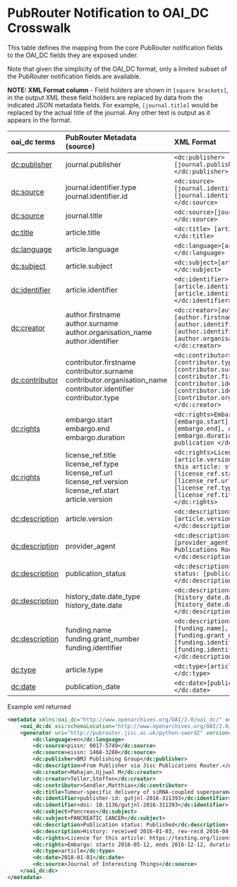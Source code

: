 # PubRouter Notification to OAI_DC Crosswalk

This table defines the mapping from the core PubRouter notification fields to the OAI_DC fields they are exposed under.

Note that given the simplicity of the OAI_DC format, only a limited subset of the PubRouter notification fields are available.

**NOTE: XML Format column** - Field holders are shown in `[square brackets]`, in the output XML these field holders are replaced by data from the indicated JSON metadata fields.  For example, `[journal.title]` would be replaced by the actual title of the journal.  Any other text is output as it appears in the format.

| oai_dc terms | PubRouter Metadata (source) | XML Format |
|:-----------------------------|:-------------------------|:------------------------------------------------------------|
| [dc:publisher](http://dublincore.org/documents/dcmi-terms/#terms-publisher) | journal.publisher | `<dc:publisher>[journal.publisher] </dc:publisher>` |
| [dc:source](http://dublincore.org/documents/dcmi-terms/#terms-source) | journal.identifier.type <br> journal.identifier.id  | `<dc:source>[journal.identifier.type]: [journal.identifier.id] </dc:source>` |
| [dc:source](http://dublincore.org/documents/dcmi-terms/#terms-source) | journal.title | `<dc:source>[journal.title]</dc:source>` |
| [dc:title](http://dublincore.org/documents/dcmi-terms/#terms-title) | article.title | `<dc:title> [article.title] </dc:title>` |
| [dc:language](http://dublincore.org/documents/dcmi-terms/#terms-language) | article.language | `<dc:language>[article.language] </dc:language>` |
| [dc:subject](http://dublincore.org/documents/dcmi-terms/#terms-subject) |  article.subject | `<dc:subject>[article.subject] </dc:subject>` |
| [dc:identifier](http://dublincore.org/documents/dcmi-terms/#terms-identifier) | article.identifier | `<dc:identifier>[article.identifier.type]: [article.identifier.value]</dc:identifier>`
| [dc:creator](http://dublincore.org/documents/dcmi-terms/#terms-creator) | author.firstname <br> author.surname <br> author.organisation_name <br> author.identifier | `<dc:creator>[author.surname], [author.firstname]; [author.identifier.type]: [author.identifier.id]; [author.organisation_name] </dc:creator>` |
| [dc:contributor](http://dublincore.org/documents/dcmi-terms/#terms-contributor) | contributor.firstname <br> contributor.surname <br> contributor.organisation_name <br> contributor.identifier <br> contributor.type | `<dc:contributor>[contributor.type]: [contributor.surname], [contributor.firstname]; [contributor.identifier.type]: [contributor.identifier.id]; [contributor.organisation_name] </dc:creator>`  |
| [dc:rights](http://dublincore.org/documents/dcmi-terms/#terms-rights) | embargo.start <br> embargo.end <br> embargo.duration | `<dc:rights>Embargo: starts [embargo.start], ends [embargo.end], duration [embargo.duration] months from publication </dc:rights>` |
| [dc:rights](http://dublincore.org/documents/dcmi-terms/#terms-rights) | license_ref.title <br> license_ref.type <br> license_ref.url <br> license_ref.version <br> license_ref.start <br> article.version | `<dc:rights>License for [article.version] version of this article: starting on: [license_ref.start] [license_ref.url] [license_ref.type] [license_ref.title] </dc:rights>` |
| [dc:description](http://dublincore.org/documents/dcmi-terms/#terms-description) | article.version | `<dc:description>Version: [article.version] </dc:description>` |
| [dc:description](http://dublincore.org/documents/dcmi-terms/#terms-description)  | provider_agent | `<dc:description>From [provider_agent] via Jisc Publications Router. </dc:description>` |
| [dc:description](http://dublincore.org/documents/dcmi-terms/#terms-description)  | publication_status | `<dc:description>Publication status: [publication_status] </dc:description>` | 
| [dc:description](http://dublincore.org/documents/dcmi-terms/#terms-description)  | history_date.date_type <br> history_date.date | `<dc:description>History: [history_date.date_type], [history_date.date] </dc:description>` |
| [dc:description](http://dublincore.org/documents/dcmi-terms/#terms-description)  | funding.name <br> funding.grant_number <br> funding.identifier | `<dc:description>Funder: [funding.name], Grant no: [funding.grant_number], [funding.identifier.type]: [funding.identifier.id] </dc:description>` |
| [dc:type](http://dublincore.org/documents/dcmi-terms/#terms-type) | article.type | `<dc:type>[article.type]</dc:type>` |
| [dc:date](http://dublincore.org/documents/dcmi-terms/#terms-type) | publication_date | `<dc:date>[publication_date]</dc:date>` |



Example xml returned
```xml
<metadata xmlns:oai_dc="http://www.openarchives.org/OAI/2.0/oai_dc/" xmlns:dc="http://purl.org/dc/elements/1.1/">
	<oai_dc:dc xsi:schemaLocation="http://www.openarchives.org/OAI/2.0/ http://www.openarchives.org/OAI/2.0/OAI-PMH.xsd">
	<generator uri="http://pubrouter.jisc.ac.uk/python-sword2" version="0.2"/>
		<dc:language>en</dc:language>
		<dc:source>pissn: 0017-5749</dc:source>
		<dc:source>eissn: 1468-3288</dc:source>
		<dc:publisher>BMJ Publishing Group</dc:publisher>
		<dc:description>From Publisher via Jisc Publications Router.</dc:description>
		<dc:creator>Mahajan,Ujjwal M</dc:creator>
		<dc:creator>Teller,Steffen</dc:creator>
		<dc:contributor>Sendler,Matthias</dc:contributor>
		<dc:title>Tumour-specific delivery of siRNA-coupled superparamagnetic iron oxide nanoparticles, targeted against PLK1, stops progression of pancreatic cancer</dc:title>
		<dc:identifier>publisher-id: gutjnl-2016-311393</dc:identifier>
		<dc:identifier>doi: 10.1136/gutjnl-2016-311393</dc:identifier>
		<dc:subject>Pancreas</dc:subject>
		<dc:subject>PANCREATIC CANCER</dc:subject>
		<dc:description>Publication status: Published</dc:description>
		<dc:description>History: received 2016-01-03, rev-recd 2016-04-01, accepted 2016-04-18, ppub 2016-05, epub 2016-05-12</dc:description>
		<dc:rights>Licence for this article: https://testing.org/licenses/by/4.0/ uat lic 3 License uat testing</dc:rights>
		<dc:rights>Embargo: starts 2016-05-12, ends 2016-12-12, duration 7 months from publication.</dc:rights>
		<dc:type>article</dc:type>
		<dc:date>2018-01-01</dc:date>
		<dc:source>Journal of Interesting Things</dc:source>
	</oai_dc:dc>
</metadata>
```

